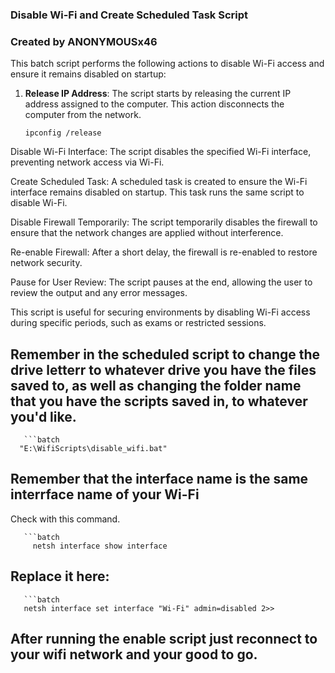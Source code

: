 ### Disable Wi-Fi and Create Scheduled Task Script
### Created by ANONYMOUSx46

This batch script performs the following actions to disable Wi-Fi access and ensure it remains disabled on startup:

1) **Release IP Address**: The script starts by releasing the current IP address assigned to the computer. This action disconnects the computer from the network.
   ```batch
   ipconfig /release

Disable Wi-Fi Interface: The script disables the specified Wi-Fi interface, preventing network access via Wi-Fi.

Create Scheduled Task: A scheduled task is created to ensure the Wi-Fi interface remains disabled on startup. This task runs the same script to disable Wi-Fi.

Disable Firewall Temporarily: The script temporarily disables the firewall to ensure that the network changes are applied without interference.

Re-enable Firewall: After a short delay, the firewall is re-enabled to restore network security.

Pause for User Review: The script pauses at the end, allowing the user to review the output and any error messages.

This script is useful for securing environments by disabling Wi-Fi access during specific periods, such as exams or restricted sessions.

## Remember in the scheduled script to change the drive letterr to whatever drive you have the files saved to, as well as changing the folder name that you have the scripts saved in, to whatever you'd like.
       ```batch
      "E:\WifiScripts\disable_wifi.bat"

## Remember that the interface name is the same interrface name of your Wi-Fi
   Check with this command.
   
       ```batch
         netsh interface show interface

## Replace it here:

       ```batch
       netsh interface set interface "Wi-Fi" admin=disabled 2>>

## After running the enable script just reconnect to your wifi network and your good to go.




